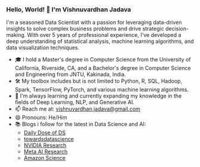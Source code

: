 ### Hello, World! 👋 I'm Vishnuvardhan Jadava

I'm a seasoned Data Scientist with a passion for leveraging data-driven insights to solve complex business problems and drive strategic decision-making. With over 5 years of professional experience, I've developed a deep understanding of statistical analysis, machine learning algorithms, and data visualization techniques.

- 🎓 I hold a Master's degree in Computer Science from the University of California, Riverside, CA, and a Bachelor's degree in Computer Science and Engineering from JNTU, Kakinada, India.
- 🛠️ My toolbox includes but is not limited to Python, R, SQL, Hadoop, Spark, TensorFlow, PyTorch, and various machine learning algorithms.
- 🌱 I'm always learning and currently expanding my knowledge in the fields of Deep Learning, NLP, and Generative AI.
- 📫 Reach me at: vishnuvardhan.jadava@gmail.com
- 😄 Pronouns: He/Him
- 📚 Blogs i follow for the latest in Data Science and AI:
  - [Daily Dose of DS](https://www.blog.dailydoseofds.com/)
  - [towardsdatascience](https://towardsdatascience.com/)
  - [NVIDIA Research](https://www.nvidia.com/en-us/research/)
  - [Meta AI Research](https://ai.meta.com/research/)
  - [Amazon Science](https://www.amazon.science/)

